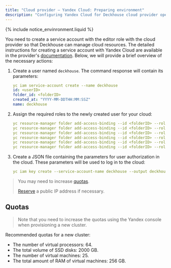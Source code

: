 ```yaml
---
title: "Cloud provider — Yandex Cloud: Preparing environment"
description: "Configuring Yandex Cloud for Deckhouse cloud provider operation."
---
```


{% include notice_envinronment.liquid %}

You need to create a service account with the editor role with the cloud provider so that Deckhouse can manage cloud resources. The detailed instructions for creating a service account with Yandex Cloud are available in the provider's [documentation](https://cloud.yandex.com/en/docs/resource-manager/operations/cloud/set-access-bindings). Below, we will provide a brief overview of the necessary actions:

1. Create a user named `deckhouse`. The command response will contain its parameters:

   ```yaml
   yc iam service-account create --name deckhouse
   id: <userID>
   folder_id: <folderID>
   created_at: "YYYY-MM-DDTHH:MM:SSZ"
   name: deckhouse
   ```

1. Assign the required roles to the newly created user for your cloud:

   ```yaml
   yc resource-manager folder add-access-binding --id <folderID> --role compute.editor --subject serviceAccount:<userID>
   yc resource-manager folder add-access-binding --id <folderID> --role api-gateway.editor --subject serviceAccount:<userID>
   yc resource-manager folder add-access-binding --id <folderID> --role connection-manager.editor --subject serviceAccount:<userID>
   yc resource-manager folder add-access-binding --id <folderID> --role vpc.admin --subject serviceAccount:<userID>
   yc resource-manager folder add-access-binding --id <folderID> --role load-balancer.editor --subject serviceAccount:<userID>
   yc resource-manager folder add-access-binding --id <folderID> --role logging.editor --subject serviceAccount:<userID>
   ```

1. Create a JSON file containing the parameters for user authorization in the cloud. These parameters will be used to log in to the cloud:

   ```yaml
   yc iam key create --service-account-name deckhouse --output deckhouse-sa-key.json
   ```

> You may need to increase [quotas](#quotas).
>
> [Reserve](faq.html#how-to-reserve-a-public-ip-address) a public IP address if necessary.

## Quotas

> Note that you need to increase the quotas using the Yandex console when provisioning a new cluster.

Recommended quotas for a new cluster:

* The number of virtual processors: 64.
* The total volume of SSD disks: 2000 GB.
* The number of virtual machines: 25.
* The total amount of RAM of virtual machines: 256 GB.
